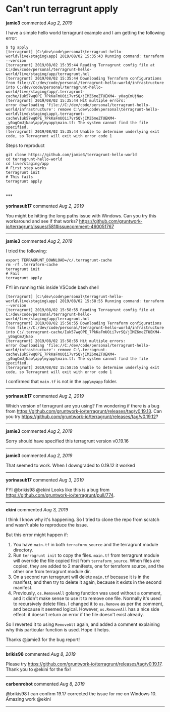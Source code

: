 # Can't run terragrunt apply

**jamie3** commented *Aug 2, 2019*

I have a simple hello world terragrunt example and I am getting the following error:

```
$ tg apply
[terragrunt] [C:\dev\code\personal\terragrunt-hello-world\live\staging\app] 2019/08/02 15:35:43 Running command: terraform --version
[terragrunt] 2019/08/02 15:35:44 Reading Terragrunt config file at C:/dev/code/personal/terragrunt-hello-world/live/staging/app/terragrunt.hcl
[terragrunt] 2019/08/02 15:35:44 Downloading Terraform configurations from file://C:/dev/code/personal/terragrunt-hello-world/infrastructure into C:/dev/code/personal/terragrunt-hello-world/live/staging/app/.terragrunt-cache/Iuk57wqOPE_7PkKaFmUOii7vrSQ/jIMZ6meZTUEKM4-_y0agCmUjNao
[terragrunt] 2019/08/02 15:35:44 Hit multiple errors:
error downloading 'file://C:/dev/code/personal/terragrunt-hello-world/infrastructure': remove C:\dev\code\personal\terragrunt-hello-world\live\staging\app\.terragrunt-cache\Iuk57wqOPE_7PkKaFmUOii7vrSQ\jIMZ6meZTUEKM4-_y0agCmUjNao\app\myapp\main.tf: The system cannot find the file specified.
[terragrunt] 2019/08/02 15:35:44 Unable to determine underlying exit code, so Terragrunt will exit with error code 1
```

Steps to reproduct

```
git clone https://github.com/jamie3/terragrunt-hello-world
cd terragrunt-hello-world
cd live/staging/app
# First step works
terragrunt init   
# This fails
terragrunt apply
```
<br />
***


**yorinasub17** commented *Aug 2, 2019*

You might be hitting the long paths issue with Windows. Can you try this workaround and see if that works? https://github.com/gruntwork-io/terragrunt/issues/581#issuecomment-460051767
***

**jamie3** commented *Aug 2, 2019*

I tried the following:
```
export TERRAGRUNT_DOWNLOAD=/c/.terragrunt-cache
rm -rf .terraform-cache
terragrunt init
# Fail
terragrunt apply
```

FYI im running this inside VSCode bash shell

```
[terragrunt] [C:\dev\code\personal\terragrunt-hello-world\live\staging\app] 2019/08/02 15:58:55 Running command: terraform --version
[terragrunt] 2019/08/02 15:58:55 Reading Terragrunt config file at C:/dev/code/personal/terragrunt-hello-world/live/staging/app/terragrunt.hcl
[terragrunt] 2019/08/02 15:58:55 Downloading Terraform configurations from file://C:/dev/code/personal/terragrunt-hello-world/infrastructure into C:/.terragrunt-cache/Iuk57wqOPE_7PkKaFmUOii7vrSQ/jIMZ6meZTUEKM4-_y0agCmUjNao
[terragrunt] 2019/08/02 15:58:55 Hit multiple errors:
error downloading 'file://C:/dev/code/personal/terragrunt-hello-world/infrastructure': remove C:\.terragrunt-cache\Iuk57wqOPE_7PkKaFmUOii7vrSQ\jIMZ6meZTUEKM4-_y0agCmUjNao\app\myapp\main.tf: The system cannot find the file specified.        
[terragrunt] 2019/08/02 15:58:55 Unable to determine underlying exit code, so Terragrunt will exit with error code 1
```

I confirmed that `main.tf` is not in the `app\myapp` folder.


***

**yorinasub17** commented *Aug 2, 2019*

Which version of terragrunt are you using? I'm wondering if there is a bug from https://github.com/gruntwork-io/terragrunt/releases/tag/v0.19.13. Can you try https://github.com/gruntwork-io/terragrunt/releases/tag/v0.19.12?
***

**jamie3** commented *Aug 2, 2019*

Sorry should have specified this terragrunt version v0.19.16
***

**jamie3** commented *Aug 2, 2019*

That seemed to work. When I downgraded to 0.19.12 it worked
***

**yorinasub17** commented *Aug 3, 2019*

FYI @brikis98 @ekini Looks like this is a bug from https://github.com/gruntwork-io/terragrunt/pull/774.
***

**ekini** commented *Aug 3, 2019*

I think I know why it's happening. So I tried to clone the repo from scratch and wasn't able to reproduce the issue.

But this error might happen if:
1. You have `main.tf` in both `terraform_source` and the terragrunt module directory.
2. Run `terragrunt init` to copy the files. `main.tf` from terragrunt module will override the file copied first from `terraform_source`. When files are copied, they are added to 2 manifests, one for terraform source, and the other one from terragrunt module dir.
3. On a second run terragrunt will delete `main.tf` because it is in the manifest, and then try to delete it again, because it exists in the second manifest.
4. Previously, `os.RemoveAll` golang function was used without a comment, and it didn't make sense to use it to remove one file. Normally it's used to recursively delete files. I changed it to `os.Remove` as per the comment, and because it seemed logical. However, `os.RemoveAll` has a nice side effect: it doesn't return an error if the file doesn't exist already.

So I reverted it to using `RemoveAll` again, and added a comment explaining why this particular function is used. Hope it helps.

Thanks @jamie3 for the bug report!
***

**brikis98** commented *Aug 8, 2019*

Please try https://github.com/gruntwork-io/terragrunt/releases/tag/v0.19.17. Thank you to @ekini for the fix!
***

**carbonrobot** commented *Aug 8, 2019*

@brikis98 I can confirm 19.17 corrected the issue for me on Windows 10. Amazing work @ekini 
***

